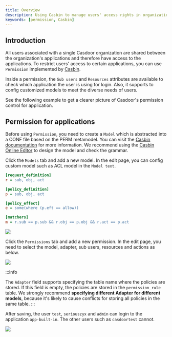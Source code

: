```yaml
---
title: Overview
description: Using Casbin to manage users' access rights in organization
keywords: [permission, Casbin]
---
```


## Introduction

All users associated with a single Casdoor organization are shared between the organization's applications and therefore have access to the applications. To restrict users' access to certain applications, you can use `Permission` implemented by [Casbin](https://casbin.io/). 

Inside a permission, the `Sub users` and `Resources` attributes are available to check which application the user is using for login. Also, it supports to config customized models to meet the diverse needs of users. 

See the following example to get a clearer picture of Casdoor's permission control for application. 

## Permission for applications

Before using `Permission`, you need to create a `Model` which is abstracted into a CONF file based on the PERM metamodel. You can visit the [Casbin documentation](https://casbin.io/docs/syntax-for-models) for more information. We recommend using the [Casbin Online Editor](https://casbin.org/casbin-editor/) to design the model and check the grammar. 

Click the `Models` tab and add a new model. In the edit page, you can config custom model such as ACL model in the `Model text`.

```ini
[request_definition]
r = sub, obj, act

[policy_definition]
p = sub, obj, act

[policy_effect]
e = some(where (p.eft == allow))

[matchers]
m = r.sub == p.sub && r.obj == p.obj && r.act == p.act
```

![](/img/model_edit.png)

Click the `Permissions` tab and add a new permission. In the edit page, you need to select the model, adapter, sub users, resources and actions as below.  

![](/img/permission_edit.png)

:::info

The `Adapter` field supports specifying the table name where the policies are stored. If this field is empty, the policies are stored in the `permission_rule` table. We strongly recommend **specifying different Adapter for different models**, because it's likely to cause conflicts for storing all policies in the same table. 
:::


After saving, the user `test`, `seriouszyx` and `admin` can login to the application `app-built-in`. The other users such as `casdoortest` cannot. 

![](/img/permission_fail_to_login.png)
